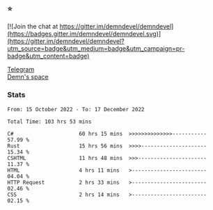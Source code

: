 ### :star:

[![Join the chat at https://gitter.im/demndevel/demndevel](https://badges.gitter.im/demndevel/demndevel.svg)](https://gitter.im/demndevel/demndevel?utm_source=badge&utm_medium=badge&utm_campaign=pr-badge&utm_content=badge)

[Telegram](https://t.me/demnometa) <br>
[Demn's space](http://demns.space)

### Stats

<!--START_SECTION:waka-->

```text
From: 15 October 2022 - To: 17 December 2022

Total Time: 103 hrs 53 mins

C#                     60 hrs 15 mins  >>>>>>>>>>>>>>-----------   57.99 %
Rust                   15 hrs 56 mins  >>>>---------------------   15.34 %
CSHTML                 11 hrs 48 mins  >>>----------------------   11.37 %
HTML                   4 hrs 11 mins   >------------------------   04.04 %
HTTP Request           2 hrs 33 mins   >------------------------   02.46 %
CSS                    2 hrs 14 mins   >------------------------   02.15 %
```

<!--END_SECTION:waka-->
